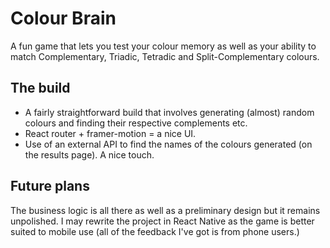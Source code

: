# Colour Brain

A fun game that lets you test your colour memory as well as your ability to match Complementary, Triadic, Tetradic and Split-Complementary colours. 

## The build

- A fairly straightforward build that involves generating (almost) random colours and finding their respective complements etc.
- React router + framer-motion = a nice UI.
- Use of an external API to find the names of the colours generated (on the results page). A nice touch.

## Future plans

The business logic is all there as well as a preliminary design but it remains unpolished. I may rewrite the project in React Native as the game is better suited to mobile use (all of the feedback I've got is from phone users.)
